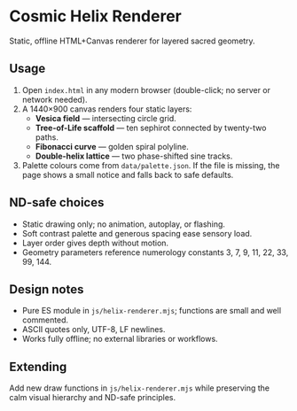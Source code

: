 # Cosmic Helix Renderer

Static, offline HTML+Canvas renderer for layered sacred geometry.

## Usage
1. Open `index.html` in any modern browser (double-click; no server or network needed).
2. A 1440×900 canvas renders four static layers:
   - **Vesica field** — intersecting circle grid.
   - **Tree-of-Life scaffold** — ten sephirot connected by twenty-two paths.
   - **Fibonacci curve** — golden spiral polyline.
   - **Double-helix lattice** — two phase-shifted sine tracks.
3. Palette colours come from `data/palette.json`. If the file is missing, the page shows a small notice and falls back to safe defaults.

## ND-safe choices
- Static drawing only; no animation, autoplay, or flashing.
- Soft contrast palette and generous spacing ease sensory load.
- Layer order gives depth without motion.
- Geometry parameters reference numerology constants 3, 7, 9, 11, 22, 33, 99, 144.

## Design notes
- Pure ES module in `js/helix-renderer.mjs`; functions are small and well commented.
- ASCII quotes only, UTF-8, LF newlines.
- Works fully offline; no external libraries or workflows.

## Extending
Add new draw functions in `js/helix-renderer.mjs` while preserving the calm visual hierarchy and ND-safe principles.
